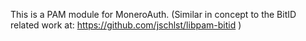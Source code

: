 This is a PAM module for MoneroAuth.
(Similar in concept to the BitID related work at: https://github.com/jschlst/libpam-bitid ) 
